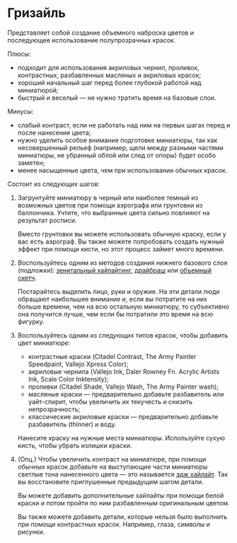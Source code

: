 # Гризайль

Представляет собой создание объемного наброска цветов и последующее использование полупрозрачных красок.

Плюсы:

- подходит для использования акриловых чернил, проливок, контрастных, разбавленных масляных и акриловых красок;
- хороший начальный шаг перед более глубокой работой над миниатюрой;
- быстрый и веселый — не нужно тратить время на базовые слои.

Минусы:

- слабый контраст, если не работать над ним на первых шагах перед и после нанесения цвета;
- нужно уделить особое внимание подготовке миниатюры, так как несовершенный рельеф (например, щели между разными частями миниатюры, не убранный облой или след от опоры) будет особо заметен;
- менее насыщенные цвета, чем при использовании обычных красок.

Состоит из следующих шагов:

1. Загрунтуйте миниатюру в черный или наиболее темный из возможных цветов при помощи аэрографа или грунтовки из баллончика. Учтите, что выбранные цвета сильно повлияют на результат росписи.
    
    Вместо грунтовки вы можете использовать обычную краску, если у вас есть аэрограф. Вы также можете попробовать создать нужный эффект при помощи кисти, но этот процесс займет много времени.
    
2. Воспользуйтесь одним из методов создания нижнего базового слоя (подложки): [зенитальный хайлайтинг](../methods/zenithal-highlighting.md), [драйбраш](../methods/drybrush.md) или [объемный скетч](../methods/value-sketch.md).
    
    Постарайтесь выделить лицо, руки и оружие. На эти детали люди обращают наибольшее внимание и, если вы потратите на них больше времени, чем на всю остальную миниатюру, то субъективно она получится лучше, чем если бы потратили это время на всю фигурку.
    
3. Воспользуйтесь одним из следующих типов красок, чтобы добавить цвет миниатюре:
    - контрастные краски (Citadel Contrast, The Army Painter Speedpaint, Vallejo Xpress Color);
    - акриловые чернила (Vallejo Ink, Daler Rowney Fn. Acrylic Artists Ink, Scale Color Inktensity);
    - проливки (Citadel Shade, Vallejo Wash, The Army Painter wash);
    - масляные краски — предварительно добавьте разбавитель или уайт-спирит, чтобы увеличить их текучесть и снизить непрозрачность;
    - классические акриловые краски — предварительно добавьте разбавитель (thinner) и воду.
    
    Нанесите краску на нужные места миниатюры. Используйте сухую кисть, чтобы убрать излишки краски.
    
4. (Опц.) Чтобы увеличить контраст на миниатюре, при помощи обычных красок добавьте на выступающие части миниатюры светлые тона нанесенного цвета — это называется [эдж хайлайт](../methods/edge-highlighting.md). Так вы восстановите приглушенные предыдущим шагом детали.
    
    Вы можете добавить дополнительные хайлайты при помощи белой краски и потом пройти по ним разбавленным оригинальным цветом. 
    
    Вы также можете добавить детали, которые нельзя было выполнить при помощи контрастных красок. Например, глаза, символы и рисунки.
